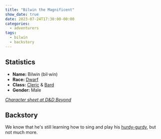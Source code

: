```yaml
---
title: "Bilwin the Magnificent"
show_date: true
date: 2023-07-24T17:30:00-00:00
categories:
  - adventurers
tags:
  - bilwin
  - backstory
---
```


## Statistics

-   **Name:** Bilwin (bil·win)
-   **Race:** [Dwarf](https://www.dndbeyond.com/races/13-dwarf) 
-   **Class:** [Cleric](https://www.dndbeyond.com/classes/cleric) & [Bard](https://www.dndbeyond.com/classes/bard)
-   **Gender:** Male 

_[Character sheet at D&D Beyond](https://www.dndbeyond.com/characters/105006861)_

## Backstory

We know that he's still learning how to sing and play his [hurdy-gurdy](https://en.wikipedia.org/wiki/Hurdy-gurdy),
but not much more.
